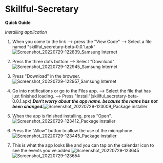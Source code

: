 # Skillful-Secretary
**Quick Guide**

_Installing application_

1. When you come to the link --> press the "View Code" --> Select a file named "skillful_secretary-beta-0.0.1.apk" ![Screenshot_20220729-122839_Samsung Internet](https://user-images.githubusercontent.com/92591971/181697190-451d1589-d261-4eb1-9a61-87d372058e8f.jpg)
2. Press the three dots bottom --> Select "Download"![Screenshot_20220729-122945_Samsung Internet](https://user-images.githubusercontent.com/92591971/181697780-b1b040ec-9ecb-40d8-824b-36fd6af1e54e.jpg)
3. Press "Download" in the browser.![Screenshot_20220729-122957_Samsung Internet](https://user-images.githubusercontent.com/92591971/181698517-a390f002-00a6-4ee4-a4b4-274f30c5b061.jpg)

4. Go into notifications or go to the Files app. --> Select the file that has just finished loading. --> Press "Install"(skillful_secretary-beta-0.0.1.apk).***Don't worry about the app name. because the name has not been changed.***![Screenshot_20220729-123009_Package installer](https://user-images.githubusercontent.com/92591971/181698543-0f8cd5d6-0fad-49e9-a27c-1e7393cf79f8.jpg)
5. When the app is finished installing, press "Open".![Screenshot_20220729-123412_Package installer](https://user-images.githubusercontent.com/92591971/181698704-ded5eb01-62ee-4843-be48-3537ea65e9c5.jpg)
6. Press the "Allow" button to allow the use of the microphone.![Screenshot_20220729-123445_Package installer](https://user-images.githubusercontent.com/92591971/181699344-230907f3-a9af-43de-88aa-6e7a00265725.jpg)
7. This is what the app looks like and you can tap on the calendar icon to see the events you've added.![Screenshot_20220729-123645](https://user-images.githubusercontent.com/92591971/181699875-ef9e325a-320b-454b-9177-88e4c35abb4d.jpg)![Screenshot_20220729-123654](https://user-images.githubusercontent.com/92591971/181699918-e3394789-05e6-410e-9399-761e3dd191db.jpg)

